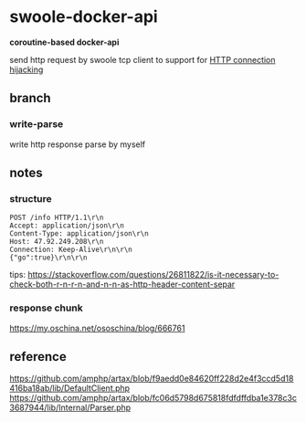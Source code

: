 # swoole-docker-api
**coroutine-based docker-api**

send http request by swoole tcp client to support for [HTTP connection hijacking](https://docs.docker.com/engine/reference/api/docker_remote_api_v1.22/#3-2-hijacking)
## branch
### write-parse
write http response parse by myself

## notes

### structure
```
POST /info HTTP/1.1\r\n
Accept: application/json\r\n
Content-Type: application/json\r\n
Host: 47.92.249.208\r\n
Connection: Keep-Alive\r\n\r\n
{"go":true}\r\n\r\n
```
tips: https://stackoverflow.com/questions/26811822/is-it-necessary-to-check-both-r-n-r-n-and-n-n-as-http-header-content-separ
### response chunk
https://my.oschina.net/ososchina/blog/666761


## reference
https://github.com/amphp/artax/blob/f9aedd0e84620ff228d2e4f3ccd5d18416ba18ab/lib/DefaultClient.php
https://github.com/amphp/artax/blob/fc06d5798d675818fdfdffdba1e378c3c3687944/lib/Internal/Parser.php
